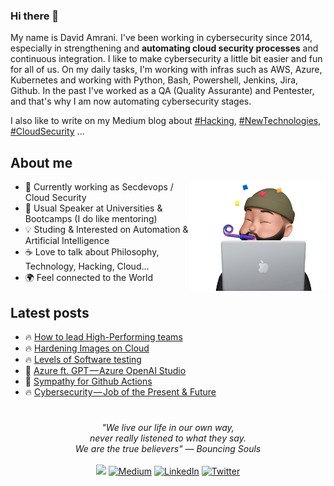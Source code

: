### Hi there 👋

My name is David Amrani. I've been working in cybersecurity since 2014,
especially in strengthening and **automating cloud security processes**
and continuous integration. I like to make cybersecurity a little bit 
easier and fun for all of us. On my daily tasks, I'm working with infras
such as AWS, Azure, Kubernetes and working with Python, Bash, Powershell,
Jenkins, Jira, Github. In the past I've worked as a QA (Quality Assurante)
and Pentester, and that's why I am now automating cybersecurity stages.

I also like to write on my Medium blog about 
[#Hacking](https://davidmoremad.medium.com/list/hacking-1a6c8e8ee8e8),
[#NewTechnologies](https://medium.com/@davidmoremad/list/new-technologies-484f37bcd41d),
[#CloudSecurity](https://davidmoremad.medium.com/list/cloud-security-bd7fb6a35f82) ...

## About me

<img align="right" height="175" src="party_working.png">

* 💼 Currently working as Secdevops / Cloud Security
* 🎤 Usual Speaker at Universities & Bootcamps (I do like mentoring)
* 💡 Studing & Interested on Automation & Artificial Intelligence
* ☕ Love to talk about Philosophy, Technology, Hacking, Cloud...
* 🌍 Feel connected to the World

## Latest posts

- 🔥 [How to lead High-Performing teams](https://medium.com/geekculture/how-to-lead-high-performing-teams-96d415b1d920)
- 🔥 [Hardening Images on Cloud](https://medium.com/swlh/hardening-images-on-cloud-b4269944ee6c?sk=e4b101a5a8aca61e825915c686eefbd7)
- 🔥 [Levels of Software testing](https://medium.com/swlh/levels-of-software-testing-b943ce41a2c7?sk=2abeb1b32c6fbe26b23c8d7f300d1a37)<!-- BLOG-POST-LIST:START -->
 - 🍺 [Azure ft. GPT — Azure OpenAI Studio](https://medium.com/geekculture/azure-ft-gpt-azure-openai-studio-59253ad62b11?source=rss-1cc1eb754cc6------2)
 - 🚀 [Sympathy for Github Actions](https://medium.com/geekculture/basics-of-github-actions-e7dddba7989a?source=rss-1cc1eb754cc6------2)
 - 🔥 [Cybersecurity — Job of the Present &amp; Future](https://medium.com/geekculture/cybersecurity-job-of-the-present-future-9c4d2ac11d93?source=rss-1cc1eb754cc6------2)<!-- BLOG-POST-LIST:END -->

#

<p align="center">
<i>
"We live our life in our own way,<br>
never really listened to what they say. <br>
We are the true believers" — Bouncing Souls
</i>

<br>
<br>
<a target="_blank" href="mailto:davidmoremad@gmail.com"><img src="https://img.shields.io/badge/-Email-D14836?style=for-the-badge&logo=Gmail&logoColor=white"></img></a>
<a target="_blank" href="https://medium.com/@davidmoremad"><img alt="Medium" src="https://img.shields.io/badge/medium-%2312100E.svg?&style=for-the-badge&logo=medium&logoColor=white" /></a>
<a target="_blank" href="https://linkedin.com/in/david-amrani"><img alt="LinkedIn" src="https://img.shields.io/badge/linkedin-%230077B5.svg?&style=for-the-badge&logo=linkedin&logoColor=white" /></a>
<a target="_blank" href="https://twitter.com/davidmoremad"><img alt="Twitter" src="https://img.shields.io/badge/twitter-%231DA1F2.svg?&style=for-the-badge&logo=twitter&logoColor=white" /></a>
<br>

</p> 
